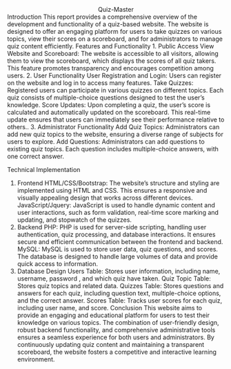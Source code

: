 <center>Quiz-Master </center>
Introduction
This report provides a comprehensive overview of the development and functionality of a quiz-based website. The website is designed to offer an engaging platform for users to take quizzes on various topics, view their scores on a scoreboard, and for administrators to manage quiz content efficiently.
Features and Functionality
1. Public Access
View Website and Scoreboard: The website is accessible to all visitors, allowing them to view the scoreboard, which displays the scores of all quiz takers. This feature promotes transparency and encourages competition among users.
2. User Functionality
User Registration and Login: Users can register on the website and log in to access many features.
Take Quizzes: Registered users can participate in various quizzes on different topics. Each quiz consists of multiple-choice questions designed to test the user’s knowledge.
Score Updates: Upon completing a quiz, the user’s score is calculated and automatically updated on the scoreboard. This real-time update ensures that users can immediately see their performance relative to others..
3. Administrator Functionality
Add Quiz Topics: Administrators can add new quiz topics to the website, ensuring a diverse range of subjects for users to explore.
Add Questions: Administrators can add questions to existing quiz topics. Each question includes multiple-choice answers, with one correct answer.

Technical Implementation


1. Frontend
HTML/CSS/Bootstrap: The website’s structure and styling are implemented using HTML and CSS. This ensures a responsive and visually appealing design that works across different devices.
JavaScript/Jquery: JavaScript is used to handle dynamic content and user interactions, such as form validation, real-time score marking and  updating, and stopwatch of the quizzes.
2. Backend
PHP: PHP is used for server-side scripting, handling user authentication, quiz processing, and database interactions. It ensures secure and efficient communication between the frontend and backend.
MySQL: MySQL is used to store user data, quiz questions, and scores. The database is designed to handle large volumes of data and provide quick access to information.
3. Database Design
Users Table: Stores user information, including name, username, password , and which quiz have taken.
Quiz Topic Table: Stores quiz topics and related data. 
Quizzes Table: Stores questions and answers for each quiz, including question text, multiple-choice options, and the correct answer.
Scores Table: Tracks user scores for each quiz, including user name, and score.
Conclusion
This website aims to provide an engaging and educational platform for users to test their knowledge on various topics. The combination of user-friendly design, robust backend functionality, and comprehensive administrative tools ensures a seamless experience for both users and administrators. By continuously updating quiz content and maintaining a transparent scoreboard, the website fosters a competitive and interactive learning environment.
